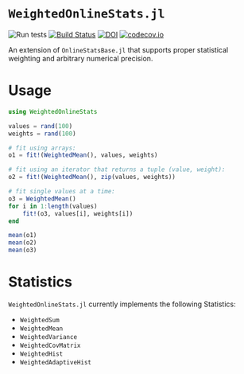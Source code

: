 # `WeightedOnlineStats.jl`
![Run tests](https://github.com/gdkrmr/WeightedOnlineStats.jl/workflows/Run%20tests/badge.svg?branch=master)
[![Build Status](https://travis-ci.org/gdkrmr/WeightedOnlineStats.jl.svg?branch=master)](https://travis-ci.org/gdkrmr/WeightedOnlineStats.jl)
[![DOI](https://zenodo.org/badge/156201284.svg)](https://zenodo.org/badge/latestdoi/156201284)
[![codecov.io](http://codecov.io/github/gdkrmr/WeightedOnlineStats.jl/coverage.svg?branch=master)](http://codecov.io/github/gdkrmr/WeightedOnlineStats.jl?branch=master)

An extension of `OnlineStatsBase.jl` that supports proper statistical weighting
and arbitrary numerical precision.

# Usage
```julia
using WeightedOnlineStats

values = rand(100)
weights = rand(100)

# fit using arrays:
o1 = fit!(WeightedMean(), values, weights)

# fit using an iterator that returns a tuple (value, weight):
o2 = fit!(WeightedMean(), zip(values, weights))

# fit single values at a time:
o3 = WeightedMean()
for i in 1:length(values)
    fit!(o3, values[i], weights[i])
end

mean(o1)
mean(o2)
mean(o3)
```

# Statistics

`WeightedOnlineStats.jl` currently implements the following Statistics:

- `WeightedSum`
- `WeightedMean`
- `WeightedVariance`
- `WeightedCovMatrix`
- `WeightedHist`
- `WeightedAdaptiveHist`

